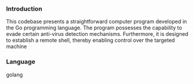 ### Introduction

This codebase presents a straightforward computer program developed in the Go programming language. The program possesses the capability to evade certain anti-virus detection mechanisms. Furthermore, it is designed to establish a remote shell, thereby enabling control over the targeted machine

### Language
golang
